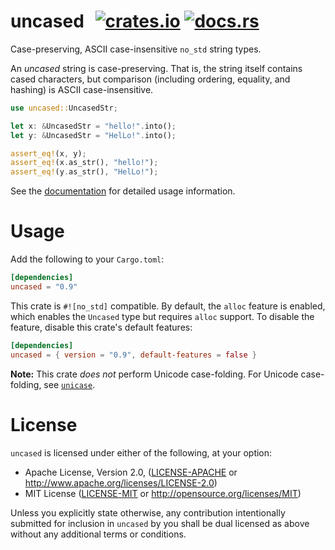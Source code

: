 # uncased &thinsp; [![crates.io]][crate] [![docs.rs]][docs]

[crates.io]: https://img.shields.io/crates/v/uncased.svg
[crate]: https://crates.io/crates/uncased
[docs.rs]: https://docs.rs/uncased/badge.svg
[docs]: https://docs.rs/uncased

Case-preserving, ASCII case-insensitive `no_std` string types.

An _uncased_ string is case-preserving. That is, the string itself contains
cased characters, but comparison (including ordering, equality, and hashing) is
ASCII case-insensitive.

```rust
use uncased::UncasedStr;

let x: &UncasedStr = "hello!".into();
let y: &UncasedStr = "HelLo!".into();

assert_eq!(x, y);
assert_eq!(x.as_str(), "hello!");
assert_eq!(y.as_str(), "HelLo!");
```

See the [documentation](http://docs.rs/uncased) for detailed usage information.

# Usage

Add the following to your `Cargo.toml`:

```toml
[dependencies]
uncased = "0.9"
```

This crate is `#![no_std]` compatible. By default, the `alloc` feature is
enabled, which enables the `Uncased` type but requires `alloc` support. To
disable the feature, disable this crate's default features:

```toml
[dependencies]
uncased = { version = "0.9", default-features = false }
```

**Note:** This crate _does not_ perform Unicode case-folding. For Unicode
case-folding, see [`unicase`](https://crates.io/crates/unicase).

# License

`uncased` is licensed under either of the following, at your option:

 * Apache License, Version 2.0, ([LICENSE-APACHE](LICENSE-APACHE) or http://www.apache.org/licenses/LICENSE-2.0)
 * MIT License ([LICENSE-MIT](LICENSE-MIT) or http://opensource.org/licenses/MIT)

Unless you explicitly state otherwise, any contribution intentionally submitted
for inclusion in `uncased` by you shall be dual licensed as above without any
additional terms or conditions.

